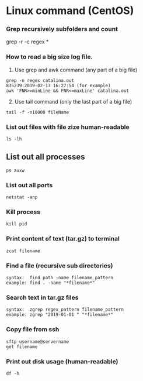 # Linux command (CentOS)
### Grep recursively subfolders and count
grep -r -c regex *

### How to read a big size log file.
1. Use grep and awk command (any part of a big file)
```
grep -n regex catalina.out
835239:2019-02-13 16:27:54 (for example)
awk 'FNR>=minLine && FNR<=maxLine' catalina.out
```
2. Use tail command (only the last part of a big file)
```
tail -f -n10000 fileName
```


### List out files with file zize human-readable
```
ls -lh
```

## List out all processes
```
ps auxw
```

### List out all ports
```
netstat -anp
```

### Kill process
```
kill pid
```
### Print content of text (tar.gz) to terminal
```
zcat filename
```

### Find a file (recursive sub directories)
```
syntax:  find path -name filename_pattern
example: find . -name "*filename*"
```

### Search text in tar.gz files
```
syntax:  zgrep regex_pattern filename_pattern
example: zgrep "2019-01-01 " "*filename*"
```
### Copy file from ssh
```
sftp username@servername
get filename
```
### Print out disk usage (human-readable)
```
df -h
```
